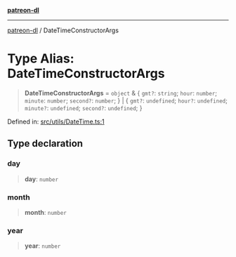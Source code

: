 [**patreon-dl**](../README.md)

***

[patreon-dl](../README.md) / DateTimeConstructorArgs

# Type Alias: DateTimeConstructorArgs

> **DateTimeConstructorArgs** = `object` & \{ `gmt?`: `string`; `hour`: `number`; `minute`: `number`; `second?`: `number`; \} \| \{ `gmt?`: `undefined`; `hour?`: `undefined`; `minute?`: `undefined`; `second?`: `undefined`; \}

Defined in: [src/utils/DateTime.ts:1](https://github.com/patrickkfkan/patreon-dl/blob/4add035452a0337eb07608bde52caecf1dcf43e7/src/utils/DateTime.ts#L1)

## Type declaration

### day

> **day**: `number`

### month

> **month**: `number`

### year

> **year**: `number`
